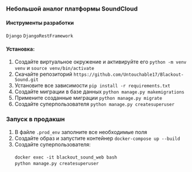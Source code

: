 ### Небольшой аналог платформы SoundCloud

#### Инструменты разработки

<span>`Django`</span>
<span>`DjangoRestFramework`</span>


#### Установка:

1. Создайте виртуальное окружение и активируйте его `python -m venv venv` и `source venv/bin/activate`
2. Скачайте репозиторий `https://github.com/Untouchable17/Blackout-Sound.git`
3. Установите все зависимости `pip install -r requirements.txt`
5. Создайте миграции в базе данных `python manage.py makemigrations`
6. Примените созданные миграции `python manage.py migrate`
7. Создайте суперпользователя `python manage.py createsuperuser`


### Запуск в продакшн

1. В файле `.prod_env` заполните все необходимые поля
2. Создайте образ и запустите контейнер `docker-compose up --build`
3. Создайте суперпользователя:<br><br>
   `docker exec -it blackout_sound_web bash`<br>
   `python manage.py createsuperuser`

